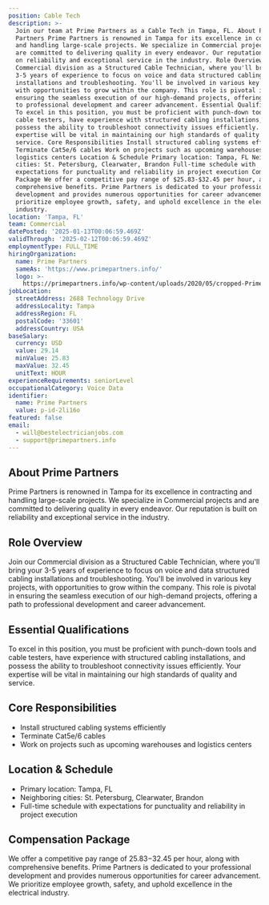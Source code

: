 ```yaml
---
position: Cable Tech
description: >-
  Join our team at Prime Partners as a Cable Tech in Tampa, FL. About Prime
  Partners Prime Partners is renowned in Tampa for its excellence in contracting
  and handling large-scale projects. We specialize in Commercial projects and
  are committed to delivering quality in every endeavor. Our reputation is built
  on reliability and exceptional service in the industry. Role Overview Join our
  Commercial division as a Structured Cable Technician, where you'll bring your
  3-5 years of experience to focus on voice and data structured cabling
  installations and troubleshooting. You'll be involved in various key projects,
  with opportunities to grow within the company. This role is pivotal in
  ensuring the seamless execution of our high-demand projects, offering a path
  to professional development and career advancement. Essential Qualifications
  To excel in this position, you must be proficient with punch-down tools and
  cable testers, have experience with structured cabling installations, and
  possess the ability to troubleshoot connectivity issues efficiently. Your
  expertise will be vital in maintaining our high standards of quality and
  service. Core Responsibilities Install structured cabling systems efficiently
  Terminate Cat5e/6 cables Work on projects such as upcoming warehouses and
  logistics centers Location & Schedule Primary location: Tampa, FL Neighboring
  cities: St. Petersburg, Clearwater, Brandon Full-time schedule with
  expectations for punctuality and reliability in project execution Compensation
  Package We offer a competitive pay range of $25.83-$32.45 per hour, along with
  comprehensive benefits. Prime Partners is dedicated to your professional
  development and provides numerous opportunities for career advancement. We
  prioritize employee growth, safety, and uphold excellence in the electrical
  industry.
location: 'Tampa, FL'
team: Commercial
datePosted: '2025-01-13T00:06:59.469Z'
validThrough: '2025-02-12T00:06:59.469Z'
employmentType: FULL_TIME
hiringOrganization:
  name: Prime Partners
  sameAs: 'https://www.primepartners.info/'
  logo: >-
    https://primepartners.info/wp-content/uploads/2020/05/cropped-Prime-Partners-Logo-NO-BG-1-1.png
jobLocation:
  streetAddress: 2688 Technology Drive
  addressLocality: Tampa
  addressRegion: FL
  postalCode: '33601'
  addressCountry: USA
baseSalary:
  currency: USD
  value: 29.14
  minValue: 25.83
  maxValue: 32.45
  unitText: HOUR
experienceRequirements: seniorLevel
occupationalCategory: Voice Data
identifier:
  name: Prime Partners
  value: p-id-2li16o
featured: false
email:
  - will@bestelectricianjobs.com
  - support@primepartners.info
---
```




## About Prime Partners

Prime Partners is renowned in Tampa for its excellence in contracting and handling large-scale projects. We specialize in Commercial projects and are committed to delivering quality in every endeavor. Our reputation is built on reliability and exceptional service in the industry.

## Role Overview

Join our Commercial division as a Structured Cable Technician, where you'll bring your 3-5 years of experience to focus on voice and data structured cabling installations and troubleshooting. You'll be involved in various key projects, with opportunities to grow within the company. This role is pivotal in ensuring the seamless execution of our high-demand projects, offering a path to professional development and career advancement.

## Essential Qualifications

To excel in this position, you must be proficient with punch-down tools and cable testers, have experience with structured cabling installations, and possess the ability to troubleshoot connectivity issues efficiently. Your expertise will be vital in maintaining our high standards of quality and service.

## Core Responsibilities

- Install structured cabling systems efficiently
- Terminate Cat5e/6 cables
- Work on projects such as upcoming warehouses and logistics centers

## Location & Schedule

- Primary location: Tampa, FL
- Neighboring cities: St. Petersburg, Clearwater, Brandon
- Full-time schedule with expectations for punctuality and reliability in project execution

## Compensation Package

We offer a competitive pay range of $25.83-$32.45 per hour, along with comprehensive benefits. Prime Partners is dedicated to your professional development and provides numerous opportunities for career advancement. We prioritize employee growth, safety, and uphold excellence in the electrical industry.